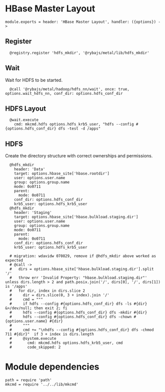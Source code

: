 
# HBase Master Layout

    module.exports = header: 'HBase Master Layout', handler: ({options}) ->
    
## Register

      @registry.register 'hdfs_mkdir', '@rybajs/metal/lib/hdfs_mkdir'

## Wait

Wait for HDFS to be started.

      @call '@rybajs/metal/hadoop/hdfs_nn/wait', once: true, options.wait_hdfs_nn, conf_dir: options.hdfs_conf_dir

## HDFS Layout

      @wait.execute
        cmd: mkcmd.hdfs options.hdfs_krb5_user, "hdfs --config #{options.hdfs_conf_dir} dfs -test -d /apps"

## HDFS

Create the directory structure with correct ownerships and permissions.


      @hdfs_mkdir
        header: 'Data'
        target: options.hbase_site['hbase.rootdir']
        user: options.user.name
        group: options.group.name
        mode: 0o0711
        parent:
          mode: 0o0711
        conf_dir: options.hdfs_conf_dir
        krb5_user: options.hdfs_krb5_user
      @hdfs_mkdir
        header: 'Staging'
        target: options.hbase_site['hbase.bulkload.staging.dir']
        user: options.user.name
        group: options.group.name
        mode: 0o0711
        parent:
          mode: 0o0711
        conf_dir: options.hdfs_conf_dir
        krb5_user: options.hdfs_krb5_user
        
      # migration: wdavidw 070829, remove if @hdfs_mkdir above worked as expected
      # @call ->
      #   dirs = options.hbase_site['hbase.bulkload.staging.dir'].split '/'
      #   throw err 'Invalid Property: "hbase.bulkload.staging.dir"' unless dirs.length > 2 and path.posix.join('/', dirs[0], '/', dirs[1]) is '/apps'
      #   for dir, index in dirs.slice 2
      #     dir = dirs.slice(0, 3 + index).join '/'
      #     cmd = """
      #     if hdfs --config #{options.hdfs_conf_dir} dfs -ls #{dir} &>/dev/null; then exit 2; fi
      #     hdfs --config #{options.hdfs_conf_dir} dfs -mkdir #{dir}
      #     hdfs --config #{options.hdfs_conf_dir} dfs -chown #{options.user.name} #{dir}
      #     """
      #     cmd += "\nhdfs --config #{options.hdfs_conf_dir} dfs -chmod 711 #{dir}"  if 3 + index is dirs.length
      #     @system.execute
      #       cmd: mkcmd.hdfs options.hdfs_krb5_user, cmd
      #       code_skipped: 2

# Module dependencies

    path = require 'path'
    mkcmd = require '../../lib/mkcmd'
